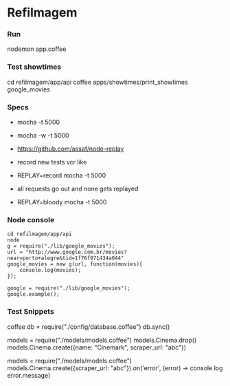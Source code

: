 # Refilmagem

### Run
nodemon app.coffee

### Test showtimes
cd refilmagem/app/api
coffee apps/showtimes/print_showtimes google_movies

### Specs
* mocha -t 5000
* mocha -w -t 5000

* https://github.com/assaf/node-replay
- record new tests vcr like
* REPLAY=record mocha -t 5000

- all requests go out and none gets replayed
* REPLAY=bloody mocha -t 5000

### Node console
	cd refilmagem/app/api
	node
	g = require("./lib/google_movies");
	url = "http://www.google.com.br/movies?near=porto+alegre&tid=1f76f971434a044"
	google_movies = new g(url, function(movies){
		console.log(movies);
	});

	google = require("./lib/google_movies");
	google.example();

### Test Snippets
coffee
db = require("./config/database.coffee")
db.sync()

models = require("./models/models.coffee")
models.Cinema.drop()
models.Cinema.create({name: "Cinemark", scraper_url: "abc"})

models = require("./models/models.coffee")
models.Cinema.create({scraper_url: "abc"}).on('error', (error) -> console.log error.message)